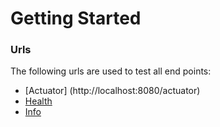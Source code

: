 # Getting Started



### Urls
The following urls are used to test all end points:


* [Actuator] (http://localhost:8080/actuator)
* [Health](http://localhost:8080/actuator/health/)
* [Info](http://localhost:8080/actuator/info/)

